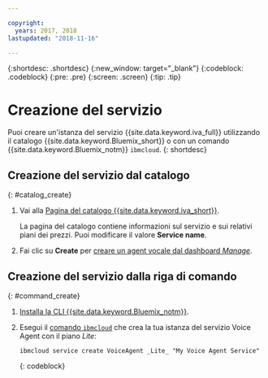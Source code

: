 ```yaml
---

copyright:
  years: 2017, 2018
lastupdated: "2018-11-16"

---
```


{:shortdesc: .shortdesc}
{:new_window: target="_blank"}
{:codeblock: .codeblock}
{:pre: .pre}
{:screen: .screen}
{:tip: .tip}


# Creazione del servizio

Puoi creare un'istanza del servizio {{site.data.keyword.iva_full}} utilizzando il catalogo {{site.data.keyword.Bluemix_short}} o con un comando {{site.data.keyword.Bluemix_notm}} `ibmcloud`.
{: shortdesc}


## Creazione del servizio dal catalogo
{: #catalog_create}

1. Vai alla [Pagina del catalogo {{site.data.keyword.iva_short}}](https://console.bluemix.net/catalog/services/voice-agent-with-watson).

   La pagina del catalogo contiene informazioni sul servizio e sui relativi piani dei prezzi. Puoi modificare il valore **Service name**.

2. Fai clic su **Create** per [creare un agent vocale dal dashboard _Manage_](managing_create.html#config_instance).

## Creazione del servizio dalla riga di comando
{: #command_create}

1. [Installa la CLI {{site.data.keyword.Bluemix_notm}}](../cli/index.html#overview).

2. Esegui il [comando `ibmcloud`](../cli/idt/commands.html#idt-cli) che crea la tua istanza del servizio Voice Agent con il piano _Lite_:

   ```
   ibmcloud service create VoiceAgent _Lite_ "My Voice Agent Service"
   ```
   {: codeblock}
